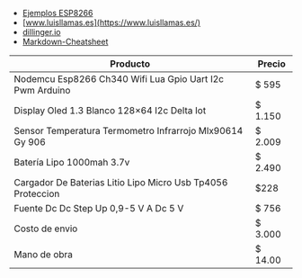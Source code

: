 
* [Ejemplos ESP8266](https://github.com/luisllamasbinaburo/ESP8266-Examples)
* [www.luisllamas.es](https://www.luisllamas.es/)
* [dillinger.io](https://dillinger.io/)
* [Markdown-Cheatsheet](https://github.com/adam-p/markdown-here/wiki/Markdown-Cheatsheet)

|Producto|Precio|
|---|---|
|Nodemcu Esp8266 Ch340 Wifi Lua Gpio Uart I2c Pwm Arduino| $ 595|
|Display Oled 1.3 Blanco 128×64 I2c Delta Iot| $ 1.150|
|Sensor Temperatura Termometro Infrarrojo Mlx90614 Gy 906| $ 2.009|
|Batería Lipo 1000mah 3.7v| $ 2.490|
|Cargador De Baterias Litio Lipo Micro Usb Tp4056 Proteccion| $228|
|Fuente Dc Dc Step Up 0,9-5 V A Dc 5 V| $ 756|
|Costo de envio| $ 3.000|
|Mano de obra| $ 14.00|